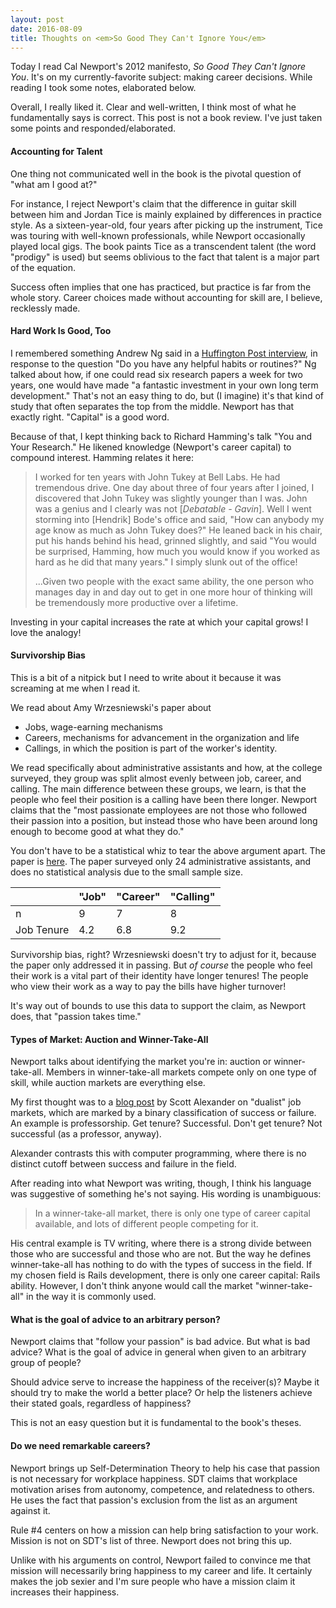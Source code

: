 ```yaml
---
layout: post
date: 2016-08-09
title: Thoughts on <em>So Good They Can't Ignore You</em>
---
```


Today I read Cal Newport's 2012 manifesto, *So Good They Can't Ignore You*. It's on my currently-favorite subject: making career decisions. While reading I took some notes, elaborated below.

Overall, I really liked it. Clear and well-written, I think most of what he fundamentally says is correct. This post is not a book review. I've just taken some points and responded/elaborated.

#### Accounting for Talent

One thing not communicated well in the book is the pivotal question of "what am I good at?"

For instance, I reject Newport's claim that the difference in guitar skill between him and Jordan Tice is mainly explained by differences in practice style. As a sixteen-year-old, four years after picking up the instrument, Tice was touring with well-known professionals, while Newport occasionally played local gigs. The book paints Tice as a transcendent talent (the word "prodigy" is used) but seems oblivious to the fact that talent is a major part of the equation.

Success often implies that one has practiced, but practice is far from the whole story. Career choices made without accounting for skill are, I believe, recklessly made.

#### Hard Work Is Good, Too

I remembered something Andrew Ng said in a [Huffington Post interview](http://www.huffingtonpost.com/2015/05/13/andrew-ng_n_7267682.html), in response to the question "Do you have any helpful habits or routines?" Ng talked about how, if one could read six research papers a week for two years, one would have made "a fantastic investment in your own long term development." That's not an easy thing to do, but (I imagine) it's that kind of study that often separates the top from the middle. Newport has that exactly right. "Capital" is a good word.

Because of that, I kept thinking back to Richard Hamming's talk "You and Your Research." He likened knowledge (Newport's career capital) to compound interest. Hamming relates it here:

> I worked for ten years with John Tukey at Bell Labs. He had tremendous drive. One day about three of four years after I joined, I discovered that John Tukey was slightly younger than I was. John was a genius and I clearly was not [*Debatable - Gavin*]. Well I went storming into [Hendrik] Bode's office and said, "How can anybody my age know as much as John Tukey does?" He leaned back in his chair, put his hands behind his head, grinned slightly, and said "You would be surprised, Hamming, how much you would know if you worked as hard as he did that many years." I simply slunk out of the office!
>
> ...Given two people with the exact same ability, the one person who manages day in and day out to get in one more hour of thinking will be tremendously more productive over a lifetime.

Investing in your capital increases the rate at which your capital grows! I love the analogy!

#### Survivorship Bias

This is a bit of a nitpick but I need to write about it because it was screaming at me when I read it.

We read about Amy Wrzesniewski's paper about
* Jobs, wage-earning mechanisms
* Careers, mechanisms for advancement in the organization and life
* Callings, in which the position is part of the worker's identity.

We read specifically about administrative assistants and how, at the college surveyed, they group was split almost evenly between job, career, and calling. The main difference between these groups, we learn, is that the people who feel their position is a calling have been there longer. Newport claims that the "most passionate employees are not those who followed their passion into a position, but instead those who have been around long enough to become good at what they do."

You don't have to be a statistical whiz to tear the above argument apart. The paper is [here](http://faculty.som.yale.edu/amywrzesniewski/documents/Jobscareersandcallings.pdf).
The paper surveyed only 24 administrative assistants, and does no statistical analysis due to the small sample size.

|   | "Job" | "Career" | "Calling" |   
|---|---|---|---|
| n | 9 | 7 | 8 |   
| Job Tenure | 4.2 | 6.8 | 9.2 |  

Survivorship bias, right? Wrzesniewski doesn't try to adjust for it, because the paper only addressed it in passing. But *of course* the people who feel their work is a vital part of their identity have longer tenures! The people who view their work as a way to pay the bills have higher turnover!

It's way out of bounds to use this data to support the claim, as Newport does, that "passion takes time."

#### Types of Market: Auction and Winner-Take-All

Newport talks about identifying the market you're in: auction or winner-take-all. Members in winner-take-all markets compete only on one type of skill, while auction markets are everything else.

My first thought was to a [blog post](http://slatestarcodex.com/2015/07/28/non-dual-awareness/) by Scott Alexander on "dualist" job markets, which are marked by a binary classification of success or failure. An example is professorship. Get tenure? Successful. Don't get tenure? Not successful (as a professor, anyway).

Alexander contrasts this with computer programming, where there is no distinct cutoff between success and failure in the field.

After reading into what Newport was writing, though, I think his language was suggestive of something he's not saying. His wording is unambiguous:

> In a winner-take-all market, there is only one type of career capital available, and lots of different people competing for it.

His central example is TV writing, where there is a strong divide between those who are successful and those who are not. But the way he defines winner-take-all has nothing to do with the types of success in the field. If my chosen field is Rails development, there is only one career capital: Rails ability. However, I don't think anyone would call the market "winner-take-all" in the way it is commonly used.

#### What is the goal of advice to an arbitrary person?

Newport claims that "follow your passion" is bad advice. But what is bad advice? What is the goal of advice in general when given to an arbitrary group of people?

Should advice serve to increase the happiness of the receiver(s)? Maybe it should try to make the world a better place? Or help the listeners achieve their stated goals, regardless of happiness?

This is not an easy question but it is fundamental to the book's theses.

#### Do we need remarkable careers?

Newport brings up Self-Determination Theory to help his case that passion is not necessary for workplace happiness. SDT claims that workplace motivation arises from autonomy, competence, and relatedness to others. He uses the fact that passion's exclusion from the list as an argument against it.

Rule #4 centers on how a mission can help bring satisfaction to your work. Mission is not on SDT's list of three. Newport does not bring this up.

Unlike with his arguments on control, Newport failed to convince me that mission will necessarily bring happiness to my career and life. It certainly makes the job sexier and I'm sure people who have a mission claim it increases their happiness.
